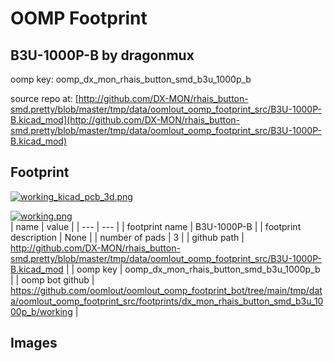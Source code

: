 # OOMP Footprint  
## B3U-1000P-B  by dragonmux  
  
oomp key: oomp_dx_mon_rhais_button_smd_b3u_1000p_b  
  
source repo at: [http://github.com/DX-MON/rhais_button-smd.pretty/blob/master/tmp/data/oomlout_oomp_footprint_src/B3U-1000P-B.kicad_mod](http://github.com/DX-MON/rhais_button-smd.pretty/blob/master/tmp/data/oomlout_oomp_footprint_src/B3U-1000P-B.kicad_mod)  
## Footprint  
  
[![working_kicad_pcb_3d.png](working_kicad_pcb_3d_600.png)](working_kicad_pcb_3d.png)  
  
[![working.png](working_600.png)](working.png)  
| name | value | 
| --- | --- | 
| footprint name | B3U-1000P-B | 
| footprint description | None | 
| number of pads | 3 | 
| github path | http://github.com/DX-MON/rhais_button-smd.pretty/blob/master/tmp/data/oomlout_oomp_footprint_src/B3U-1000P-B.kicad_mod | 
| oomp key | oomp_dx_mon_rhais_button_smd_b3u_1000p_b | 
| oomp bot github | https://github.com/oomlout/oomlout_oomp_footprint_bot/tree/main/tmp/data/oomlout_oomp_footprint_src/footprints/dx_mon_rhais_button_smd_b3u_1000p_b/working | 
## Images  
